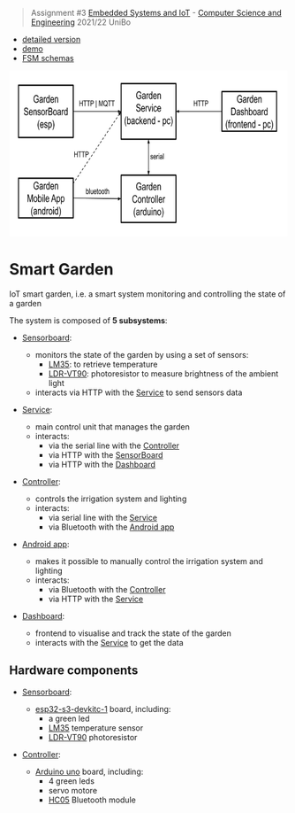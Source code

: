 > Assignment #3 [Embedded Systems and IoT](https://www.unibo.it/en/teaching/course-unit-catalogue/course-unit/2021/470158) - [Computer Science and Engineering](https://corsi.unibo.it/1cycle/ComputerScienceEngineering) 2021/22 UniBo
- [detailed version](https://docs.google.com/document/d/1oD8VSHPsmvpfgtXeALszZn8Bt9sD60pmsZQmUkinLm0/edit)
- [demo](https://liveunibo-my.sharepoint.com/:v:/g/personal/andrea_severi12_studio_unibo_it/Ebr-YQ9bWPhForXCmn0dCDIBFiw2Ak20UQRDlxhNdCWyyQ?e=LvFZex)
- [FSM schemas](https://github.com/seve-andre/smart-garden/tree/main/doc/fsm)

<div align="center">
  <img src="https://github.com/seve-andre/smart-garden/blob/main/schema.jpg" alt="subsystems schema" height="300" />
</div>

# Smart Garden
IoT smart garden, i.e. a smart system monitoring and controlling the state of a garden

The system is composed of **5 subsystems**:
- [Sensorboard]:
  - monitors the state of the garden by using a set of sensors:
    - [LM35](https://www.google.com/search?q=lm35+temperature+sensor): to retrieve temperature
    - [LDR-VT90](https://www.google.com/search?q=photoresistor): photoresistor to measure brightness of the ambient light
  - interacts via HTTP with the [Service] to send sensors data

- [Service]:
  - main control unit that manages the garden
  - interacts:
    - via the serial line with the [Controller]
    - via HTTP with the [SensorBoard]
    - via HTTP with the [Dashboard]

- [Controller]:
  - controls the irrigation system and lighting
  - interacts:
    - via serial line with the [Service]
    - via Bluetooth with the [Android app]

- [Android app]:
  - makes it possible to manually control the irrigation system and lighting
  - interacts:
    - via Bluetooth with the [Controller]
    - via HTTP with the [Service]

- [Dashboard]:
  - frontend to visualise and track the state of the garden
  - interacts with the [Service] to get the data

## Hardware components
- [Sensorboard]:
  - [esp32-s3-devkitc-1](https://docs.espressif.com/projects/esp-idf/en/latest/esp32s3/hw-reference/esp32s3/user-guide-devkitc-1.html) board, including:
    - a green led
    - [LM35](https://www.google.com/search?q=lm35+temperature+sensor) temperature sensor
    - [LDR-VT90](https://www.google.com/search?q=photoresistor) photoresistor
    
- [Controller]:
  - [Arduino uno](https://store.arduino.cc/products/arduino-uno-rev3) board, including:
    - 4 green leds
    - servo motore
    - [HC05](https://www.google.com/search?q=hc05+bluetooth) Bluetooth module

<!-- Links -->
[Sensorboard]: https://github.com/seve-andre/smart-garden/tree/main/garden-sensorboard
[Service]: https://github.com/seve-andre/smart-garden/tree/main/garden-service
[Controller]: https://github.com/seve-andre/smart-garden/tree/main/garden-controller
[Android app]: https://github.com/seve-andre/smart-garden/tree/main/garden-app
[Dashboard]: https://github.com/seve-andre/smart-garden/tree/main/garden-dashboard
